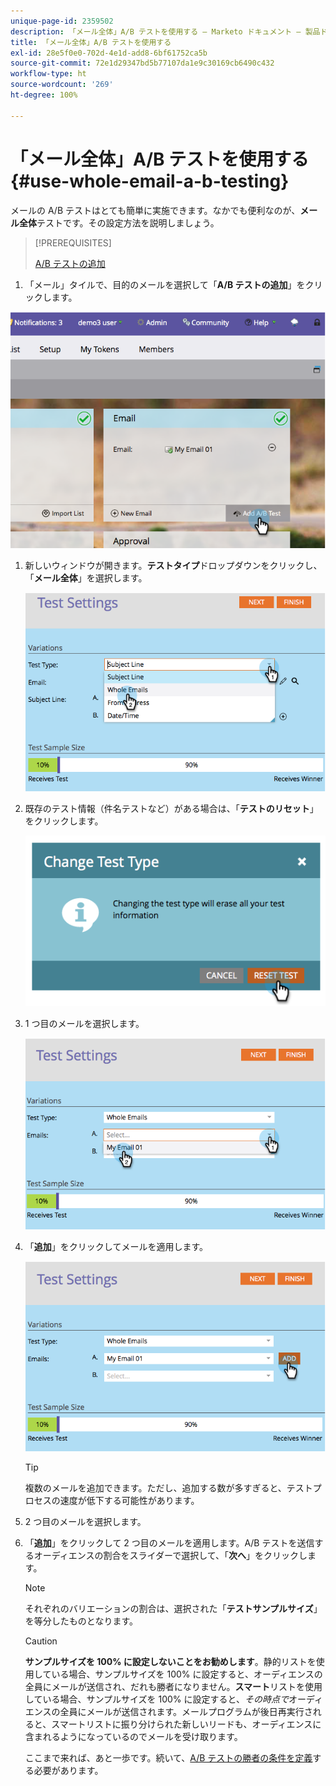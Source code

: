 ```yaml
---
unique-page-id: 2359502
description: 「メール全体」A/B テストを使用する — Marketo ドキュメント — 製品ドキュメント
title: 「メール全体」A/B テストを使用する
exl-id: 28e5f0e0-702d-4e1d-add8-6bf61752ca5b
source-git-commit: 72e1d29347bd5b77107da1e9c30169cb6490c432
workflow-type: ht
source-wordcount: '269'
ht-degree: 100%

---
```


# 「メール全体」A/B テストを使用する {#use-whole-email-a-b-testing}

メールの A/B テストはとても簡単に実施できます。なかでも便利なのが、**メール全体**&#x200B;テストです。その設定方法を説明しましょう。

>[!PREREQUISITES]
>
>[A/B テストの追加](/help/marketo/product-docs/email-marketing/email-programs/email-program-actions/email-test-a-b-test/add-an-a-b-test.md)

1. 「メール」タイルで、目的のメールを選択して「**A/B テストの追加**」をクリックします。

![](assets/image2014-9-12-15-3a22-3a12.png)

1. 新しいウィンドウが開きます。**テストタイプ**&#x200B;ドロップダウンをクリックし、「**メール全体**」を選択します。

   ![](assets/image2014-9-12-15-3a22-3a27.png)

1. 既存のテスト情報（件名テストなど）がある場合は、「**テストのリセット**」をクリックします。

   ![](assets/image2014-9-12-15-3a22-3a40.png)

1. 1 つ目のメールを選択します。

   ![](assets/image2014-9-12-15-3a22-3a52.png)

1. 「**追加**」をクリックしてメールを適用します。

   ![](assets/image2014-9-12-15-3a23-3a20.png)

   >[!TIP]
   >
   >複数のメールを追加できます。ただし、追加する数が多すぎると、テストプロセスの速度が低下する可能性があります。

1. 2 つ目のメールを選択します。

   [](assets/image2014-9-12-15-3a23-3a49.png)

1. 「**追加**」をクリックして 2 つ目のメールを適用します。A/B テストを送信するオーディエンスの割合をスライダーで選択して、「**次へ**」をクリックします。

   [](assets/image2014-9-12-15-3a24-3a1.png)

   >[!NOTE]
   >
   >それぞれのバリエーションの割合は、選択された「**テストサンプルサイズ**」を等分したものとなります。

   >[!CAUTION]
   >
   >**サンプルサイズを 100% に設定しないことをお勧めします**。静的リストを使用している場合、サンプルサイズを 100% に設定すると、オーディエンスの全員にメールが送信され、だれも勝者になりません。**スマート**&#x200B;リストを使用している場合、サンプルサイズを 100% に設定すると、_その時点で_&#x200B;オーディエンスの全員にメールが送信されます。メールプログラムが後日再実行されると、スマートリストに振り分けられた新しいリードも、オーディエンスに含まれるようになっているのでメールを受け取ります。

   ここまで来れば、あと一歩です。続いて、[A/B テストの勝者の条件を定義](/help/marketo/product-docs/email-marketing/email-programs/email-program-actions/email-test-a-b-test/define-the-a-b-test-winner-criteria.md)する必要があります。
